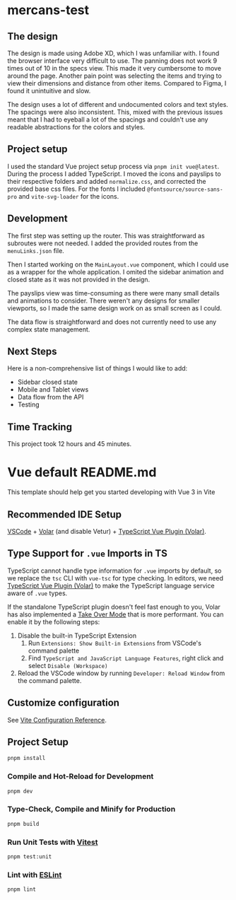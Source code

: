 # mercans-test

## The design

The design is made using Adobe XD, which I was unfamiliar with. I found the browser interface very difficult to use.
The panning does not work 9 times out of 10 in the specs view. This made it very cumbersome to move around the page.
Another pain point was selecting the items and trying to view their dimensions and distance from other items. Compared to Figma, I found it unintuitive and slow.

The design uses a lot of different and undocumented colors and text styles. The spacings were also inconsistent.
This, mixed with the previous issues meant that I had to eyeball a lot of the spacings and couldn't use any readable abstractions for the colors and styles.

## Project setup

I used the standard Vue project setup process via `pnpm init vue@latest`. During the process I added TypeScript.
I moved the icons and payslips to their respective folders and added `normalize.css`, and corrected the provided base css files. For the fonts I included `@fontsource/source-sans-pro` and `vite-svg-loader` for the icons.

## Development

The first step was setting up the router. This was straightforward as subroutes were not needed. I added the provided routes from the `menuLinks.json` file.

Then I started working on the `MainLayout.vue` component, which I could use as a wrapper for the whole application. I omited the sidebar animation and closed state as it was not provided in the design.

The payslips view was time-consuming as there were many small details and animations to consider. There weren't any designs for smaller viewports, so I made the same design work on as small screen as I could.

The data flow is straightforward and does not currently need to use any complex state management.

## Next Steps

Here is a non-comprehensive list of things I would like to add:

- Sidebar closed state
- Mobile and Tablet views
- Data flow from the API
- Testing

## Time Tracking

This project took 12 hours and 45 minutes.

# Vue default README.md

This template should help get you started developing with Vue 3 in Vite

## Recommended IDE Setup

[VSCode](https://code.visualstudio.com/) + [Volar](https://marketplace.visualstudio.com/items?itemName=Vue.volar) (and disable Vetur) + [TypeScript Vue Plugin (Volar)](https://marketplace.visualstudio.com/items?itemName=Vue.vscode-typescript-vue-plugin).

## Type Support for `.vue` Imports in TS

TypeScript cannot handle type information for `.vue` imports by default, so we replace the `tsc` CLI with `vue-tsc` for type checking. In editors, we need [TypeScript Vue Plugin (Volar)](https://marketplace.visualstudio.com/items?itemName=Vue.vscode-typescript-vue-plugin) to make the TypeScript language service aware of `.vue` types.

If the standalone TypeScript plugin doesn't feel fast enough to you, Volar has also implemented a [Take Over Mode](https://github.com/johnsoncodehk/volar/discussions/471#discussioncomment-1361669) that is more performant. You can enable it by the following steps:

1. Disable the built-in TypeScript Extension
   1. Run `Extensions: Show Built-in Extensions` from VSCode's command palette
   2. Find `TypeScript and JavaScript Language Features`, right click and select `Disable (Workspace)`
2. Reload the VSCode window by running `Developer: Reload Window` from the command palette.

## Customize configuration

See [Vite Configuration Reference](https://vitejs.dev/config/).

## Project Setup

```sh
pnpm install
```

### Compile and Hot-Reload for Development

```sh
pnpm dev
```

### Type-Check, Compile and Minify for Production

```sh
pnpm build
```

### Run Unit Tests with [Vitest](https://vitest.dev/)

```sh
pnpm test:unit
```

### Lint with [ESLint](https://eslint.org/)

```sh
pnpm lint
```
